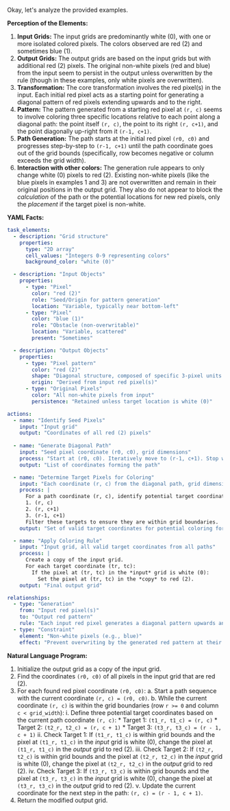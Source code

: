 Okay, let's analyze the provided examples.

**Perception of the Elements:**

1.  **Input Grids:** The input grids are predominantly white (0), with one or more isolated colored pixels. The colors observed are red (2) and sometimes blue (1).
2.  **Output Grids:** The output grids are based on the input grids but with additional red (2) pixels. The original non-white pixels (red and blue) from the input seem to persist in the output unless overwritten by the rule (though in these examples, only white pixels are overwritten).
3.  **Transformation:** The core transformation involves the red pixel(s) in the input. Each initial red pixel acts as a starting point for generating a diagonal pattern of red pixels extending upwards and to the right.
4.  **Pattern:** The pattern generated from a starting red pixel at `(r, c)` seems to involve coloring three specific locations relative to each point along a diagonal path: the point itself `(r, c)`, the point to its right `(r, c+1)`, and the point diagonally up-right from it `(r-1, c+1)`.
5.  **Path Generation:** The path starts at the initial red pixel `(r0, c0)` and progresses step-by-step to `(r-1, c+1)` until the path coordinate goes out of the grid bounds (specifically, row becomes negative or column exceeds the grid width).
6.  **Interaction with other colors:** The generation rule appears to only change white (0) pixels to red (2). Existing non-white pixels (like the blue pixels in examples 1 and 3) are not overwritten and remain in their original positions in the output grid. They also do not appear to block the *calculation* of the path or the potential locations for new red pixels, only the *placement* if the target pixel is non-white.

**YAML Facts:**


```yaml
task_elements:
  - description: "Grid structure"
    properties:
      type: "2D array"
      cell_values: "Integers 0-9 representing colors"
      background_color: "white (0)"

  - description: "Input Objects"
    properties:
      - type: "Pixel"
        color: "red (2)"
        role: "Seed/Origin for pattern generation"
        location: "Variable, typically near bottom-left"
      - type: "Pixel"
        color: "blue (1)"
        role: "Obstacle (non-overwritable)"
        location: "Variable, scattered"
        present: "Sometimes"

  - description: "Output Objects"
    properties:
      - type: "Pixel pattern"
        color: "red (2)"
        shape: "Diagonal structure, composed of specific 3-pixel units relative to a path"
        origin: "Derived from input red pixel(s)"
      - type: "Original Pixels"
        color: "All non-white pixels from input"
        persistence: "Retained unless target location is white (0)"

actions:
  - name: "Identify Seed Pixels"
    input: "Input grid"
    output: "Coordinates of all red (2) pixels"
    
  - name: "Generate Diagonal Path"
    input: "Seed pixel coordinate (r0, c0), grid dimensions"
    process: "Start at (r0, c0). Iteratively move to (r-1, c+1). Stop when row < 0 or col >= grid_width."
    output: "List of coordinates forming the path"

  - name: "Determine Target Pixels for Coloring"
    input: "Each coordinate (r, c) from the diagonal path, grid dimensions"
    process: |
      For a path coordinate (r, c), identify potential target coordinates:
      1. (r, c)
      2. (r, c+1)
      3. (r-1, c+1)
      Filter these targets to ensure they are within grid boundaries.
    output: "Set of valid target coordinates for potential coloring for each path step"

  - name: "Apply Coloring Rule"
    input: "Input grid, all valid target coordinates from all paths"
    process: |
      Create a copy of the input grid.
      For each target coordinate (tr, tc):
        If the pixel at (tr, tc) in the *input* grid is white (0):
          Set the pixel at (tr, tc) in the *copy* to red (2).
    output: "Final output grid"

relationships:
  - type: "Generation"
    from: "Input red pixel(s)"
    to: "Output red pattern"
    rule: "Each input red pixel generates a diagonal pattern upwards and rightwards."
  - type: "Constraint"
    element: "Non-white pixels (e.g., blue)"
    effect: "Prevent overwriting by the generated red pattern at their location."
```


**Natural Language Program:**

1.  Initialize the output grid as a copy of the input grid.
2.  Find the coordinates `(r0, c0)` of all pixels in the input grid that are red (2).
3.  For each found red pixel coordinate `(r0, c0)`:
    a.  Start a path sequence with the current coordinate `(r, c) = (r0, c0)`.
    b.  While the current coordinate `(r, c)` is within the grid boundaries (row `r >= 0` and column `c < grid_width`):
        i.   Define three potential target coordinates based on the current path coordinate `(r, c)`:
             *   Target 1: `(t1_r, t1_c) = (r, c)`
             *   Target 2: `(t2_r, t2_c) = (r, c + 1)`
             *   Target 3: `(t3_r, t3_c) = (r - 1, c + 1)`
        ii.  Check Target 1: If `(t1_r, t1_c)` is within grid bounds and the pixel at `(t1_r, t1_c)` in the *input* grid is white (0), change the pixel at `(t1_r, t1_c)` in the *output* grid to red (2).
        iii. Check Target 2: If `(t2_r, t2_c)` is within grid bounds and the pixel at `(t2_r, t2_c)` in the *input* grid is white (0), change the pixel at `(t2_r, t2_c)` in the *output* grid to red (2).
        iv.  Check Target 3: If `(t3_r, t3_c)` is within grid bounds and the pixel at `(t3_r, t3_c)` in the *input* grid is white (0), change the pixel at `(t3_r, t3_c)` in the *output* grid to red (2).
        v.   Update the current coordinate for the next step in the path: `(r, c) = (r - 1, c + 1)`.
4.  Return the modified output grid.